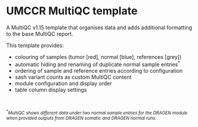 # UMCCR MultiQC template

A MultiQC v1.15 template that organises data and adds additional formatting to the base MultiQC report.

This template provides:

* colouring of samples (tumor [red], normal [blue], references [grey])
* automatic hiding and renaming of duplicate normal sample entries<sup>\*</sup>
* ordering of sample and reference entries according to configuration
* sash variant counts as custom MultiQC content
* module configuration and display order
* table column display settings

<br />

*<sup><sup>\*</sup>MultiQC shows different data under two normal sample entries for the DRAGEN module when provided outputs
from DRAGEN somatic and DRAGEN normal runs.</sup>*
